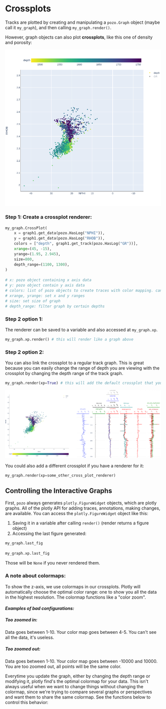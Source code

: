 # Crossplots

Tracks are plotted by creating and manipulating a `pozo.Graph` object (maybe call it `my_graph`), and then calling `my_graph.render()`.


However, graph objects can also plot **crossplots**, like this one of density and porosity:

![crosspot](../../images/crossplot.png)


### Step 1: Create a crossplot renderer:
```python
my_graph.CrossPlot(
	x = graph1.get_data(pozo.HasLog("NPHI")),
	y = graph1.get_data(pozo.HasLog("RHOB")),
	colors = ["depth", graph1.get_track(pozo.HasLog("GR"))],
	xrange=(45, -15),
	yrange=(1.95, 2.945),
	size=800,
	depth_range=(1100, 1300),
)

# x: pozo object containing x axis data
# y: pozo object contain y axis data
# colors: list of pozo objects to create traces with color mapping. can include "depth" or be None for no colors.
# xrange, yrange: set x and y ranges
# size: set size of graph
# depth_range: filter graph by certain depths
```

### Step 2 option 1:
The renderer can be saved to a variable and also accessed at `my_graph.xp`.

```python
my_graph.xp.render() # this will render like a graph above
```

### Step 2 option 2:

You can also link the crossplot to a regular track graph. This is great because you can easily change the range of depth you are viewing with the crossplot by changing the depth range of the track graph.

```python
my_graph.render(xp=True) # this will add the default crossplot that you created with `my_graph.CrossPlot()`
```

![crosspot-embeded](../../images/crossplot_embedded.png)

You could also add a different crossplot if you have a renderer for it:

```python
my_graph.render(xp=some_other_cross_plot_renderer)
```


## Controlling the Interactive Graphs

First, `pozo` always generates `plotly.FigureWidget` objects, which are plotly graphs. All of the plotly API for adding traces, annotations, making changes, are available. You can access the `plotly.FigureWidget` object like this:

1) Saving it in a variable after calling `render()` (render returns a figure object)
2) Accessing the last figure generated:

```python
my_graph.last_fig

my_graph.xp.last_fig
```
Those will be `None` if you never rendered them.


### A note about colormaps:

To show the z-axis, we use colormaps in our crossplots. Plotly will automatically choose the optimal color range: one to show you all the data in the highest resolution. The colormap functions like a "color zoom".


#### *Examples of bad configurations:*

##### Too zoomed in:

Data goes between 1-10. Your color map goes between 4-5. You can't see all the data, it's useless.

##### Too zoomed out:

Data goes between 1-10. Your color map goes between -10000 and 10000. You are too zoomed out, all points will be the same color.

Everytime you update the graph, either by changing the depth range or modifying it, plotly find's the optimal colormap for your data. This isn't always useful when we want to change things without changing the colormap, since we're trying to compare several graphs or perspectives and want them to share the same colormap. See the functions below to control this behavior:

